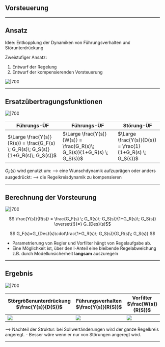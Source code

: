 Vorsteuerung
---------------

----
## Ansatz


Idee: Entkopplung der Dynamiken von Führungsverhalten und Störunterdrückung

Zweistufiger Ansatz:
1. Entwurf der Regelung
2. Entwurf der kompensierenden Vorsteuerung

![\|700](Untitled-2021-03-12-0838(2).png)

---

## Ersatzübertragungsfunktionen
![\|700](Untitled-2021-03-12-0838(2).png)

| Führungs-ÜF | Führungs-ÜF | Störung-ÜF |
| ---- | --- | --- |
|$\Large \frac{Y(s)}{R(s)} = \frac{G_F(s) \; G_R(s)\; G_S(s)}{1+G_R(s)\;  G_S(s)}$| $\Large \frac{Y(s)}{W(s)} = \frac{G_R(s)\;  G_S(s)}{1+G_R(s) \; G_S(s)}$ | $\Large \frac{Y(s)}{D(s)} = \frac{1}{1+G_R(s) \; G_S(s)}$ |

 $G_F(s)$ wird genutzt um:
--> eine Wunschdynamik aufzuprägen oder anders ausgedrückt:
--> die Regelkreisdynamik zu kompensieren

---

## Berechnung der Vorsteurung

![\|700](Untitled-2021-03-12-0838(2).png)


$$ \frac{Y(s)}{R(s)} = \frac{G_F(s) \; G_R(s)\; G_S(s)}{1+G_R(s)\;  G_S(s)} \overset{!}{=} G_{Des}(s)$$

$$ G_F(s)=G_{Des}(s)\cdot\frac{1+G_R(s)\;  G_S(s)}{G_R(s)\; G_S(s)} $$

* Parametrierung von Regler und Vorfilter hängt von Regelaufgabe ab.
* Eine Möglichkeit ist, über den I-Anteil eine bleibende Regelabweichung z.B. durch Modellunsicherheit **langsam** auszuregeln

---

## Ergebnis
![\|700](Untitled-2021-03-12-0838(2).png)


| Störgrößenunterdrückung $\frac{Y(s)}{D(S)}$ | Führungsverhalten $\frac{Y(s)}{R(S)}$ | Vorfilter $\frac{W(s)}{R(S)}$ |  
| --- | ---| --- |
| ![](Pasted%20image%2020210407135952.png) | ![](Pasted%20image%2020210407154148.png) | ![](Pasted%20image%2020210407154242.png) |

--> Nachteil der Struktur: bei Sollwertänderungen wird der ganze Regelkreis angeregt.  - Besser wäre wenn er nur von Störungen angeregt wird.

---


